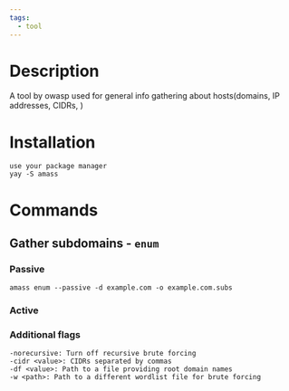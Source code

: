 ```yaml
---
tags:
  - tool
---
```

# Description
A tool by owasp used for general info gathering about hosts(domains, IP addresses, CIDRs, )

# Installation
```
use your package manager
yay -S amass
```

# Commands
## Gather subdomains - `enum`
### Passive
`amass enum --passive -d example.com -o example.com.subs` 
### Active

### Additional flags
```
-norecursive: Turn off recursive brute forcing
-cidr <value>: CIDRs separated by commas
-df <value>: Path to a file providing root domain names
-w <path>: Path to a different wordlist file for brute forcing
```